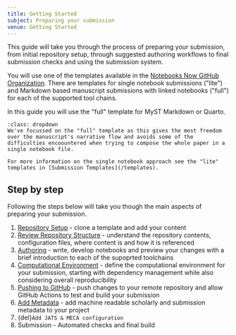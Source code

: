 ```yaml
---
title: Getting Started
subject: Preparing your submission
venue: Getting Started
---
```


This guide will take you through the process of preparing your submission, from initial repository setup, through suggested authoring workflows to final submission checks and using the submission system.

You will use one of the templates available in the [Notebooks Now GitHub Organization](https://github.com/notebooks-now). There are templates for single notebook submissions ("lite") and Markdown based manuscript submissions with linked notebooks ("full") for each of the supported tool chains.

In this guide you will use the "full" template for MyST Markdown or Quarto.

```{tip} Other Templates
:class: dropdown
We've focussed on the "full" template as this gives the most freedom over the manuscript's narrative flow and avoids some of the difficulties encoountered when trying to compose the whole paper in a single notebook file.

For more information on the single notebook approach see the "lite" templates in [Submission Templates](/templates).
```

## Step by step

Following the steps below will take you though the main aspects of preparing your submission.

1. [Repository Setup](setup) - clone a template and add your content
1. [Review Repository Structure](structure) - understand the repository contents, configuration files, where content is and how it is referenced
1. [Authoring](authoring) - write, develop notebooks and preview your changes with a brief introduction to each of the supoprted toolchains
1. [Computational Environment](environment) - define the computational environment for your submission, starting with dependency management while also considering overall reproducibility
1. [Pushing to GitHub](pdf-preview) - push changes to your remote repository and allow GitHub Actions to test and build your submission
1. [Add Metadata](metadata) - add machine readable scholarly and submission metadata to your project
1. {del}`Add JATS & MECA configuration`
1. Submission - Automated checks and final build
